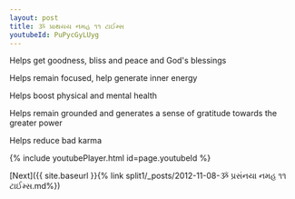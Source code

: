 ```yaml
---
layout: post
title: ૐ પ્રાથયય નમહ ૧૧ ટાઈમ્સ
youtubeId: PuPycGyLUyg
---
```

 
 
Helps get goodness, bliss and peace and God's blessings
 
Helps remain focused, help generate inner energy 
 
Helps boost physical and mental health 
 
Helps remain grounded and generates a sense of gratitude towards the greater power 
 
Helps reduce bad karma
 
 
 
 


{% include youtubePlayer.html id=page.youtubeId %}
 
[Next]({{ site.baseurl }}{% link  split1/_posts/2012-11-08-ૐ પ્રસંનયા નમહ ૧૧ ટાઈમ્સ.md%})
 
